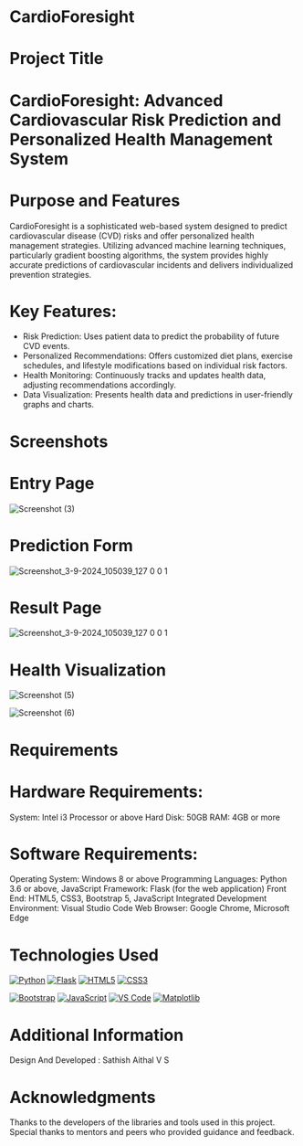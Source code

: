 # CardioForesight
# Project Title
# CardioForesight: Advanced Cardiovascular Risk Prediction and Personalized Health Management System

# Purpose and Features
CardioForesight is a sophisticated web-based system designed to predict cardiovascular disease (CVD) risks and offer personalized health management strategies. Utilizing advanced machine learning techniques, particularly gradient boosting algorithms, the system provides highly accurate predictions of cardiovascular incidents and delivers individualized prevention strategies.

# Key Features:
* Risk Prediction: Uses patient data to predict the probability of future CVD events.
* Personalized Recommendations: Offers customized diet plans, exercise schedules, and lifestyle modifications based on individual risk factors.
* Health Monitoring: Continuously tracks and updates health data, adjusting recommendations accordingly.
* Data Visualization: Presents health data and predictions in user-friendly graphs and charts.

# Screenshots
# Entry Page
![Screenshot (3)](https://github.com/user-attachments/assets/26e786cc-5a02-4de5-a4fe-f1361a3e411d)

# Prediction Form
![Screenshot_3-9-2024_105039_127 0 0 1](https://github.com/user-attachments/assets/165f96bf-2838-496b-8592-7737a27f3621)

# Result Page
![Screenshot_3-9-2024_105039_127 0 0 1](https://github.com/user-attachments/assets/9c3f37a2-3476-40ff-a436-3e5ce027380e)

# Health Visualization
![Screenshot (5)](https://github.com/user-attachments/assets/4a33cbd3-5d43-45eb-8e4a-8ebdae895829)

![Screenshot (6)](https://github.com/user-attachments/assets/8de1073f-d9f3-4785-aae0-33ec19fbaefd)

# Requirements
# Hardware Requirements:
System: Intel i3 Processor or above
Hard Disk: 50GB
RAM: 4GB or more
# Software Requirements:
Operating System: Windows 8 or above
Programming Languages: Python 3.6 or above, JavaScript
Framework: Flask (for the web application)
Front End: HTML5, CSS3, Bootstrap 5, JavaScript
Integrated Development Environment: Visual Studio Code
Web Browser: Google Chrome, Microsoft Edge

# Technologies Used
[![Python](https://img.shields.io/badge/Python-3776AB?style=for-the-badge&logo=python&logoColor=white)](https://www.python.org/) [![Flask](https://img.shields.io/badge/Flask-000000?style=for-the-badge&logo=flask&logoColor=white)](https://flask.palletsprojects.com/) [![HTML5](https://img.shields.io/badge/HTML5-E34F26?style=for-the-badge&logo=html5&logoColor=white)](https://developer.mozilla.org/en-US/docs/Web/HTML) [![CSS3](https://img.shields.io/badge/CSS3-1572B6?style=for-the-badge&logo=css3&logoColor=white)](https://developer.mozilla.org/en-US/docs/Web/CSS) 

 [![Bootstrap](https://img.shields.io/badge/Bootstrap-563D7C?style=for-the-badge&logo=bootstrap&logoColor=white)](https://getbootstrap.com/) [![JavaScript](https://img.shields.io/badge/JavaScript-F7DF1E?style=for-the-badge&logo=javascript&logoColor=black)](https://developer.mozilla.org/en-US/docs/Web/JavaScript) [![VS Code](https://img.shields.io/badge/VS%20Code-0078D4?style=for-the-badge&logo=visual%20studio%20code&logoColor=white)](https://code.visualstudio.com/) [![Matplotlib](https://img.shields.io/badge/Matplotlib-3776AB?style=for-the-badge&logo=python&logoColor=white)](https://matplotlib.org/)


# Additional Information
Design And Developed : Sathish Aithal V S

# Acknowledgments
Thanks to the developers of the libraries and tools used in this project.
Special thanks to mentors and peers who provided guidance and feedback.

